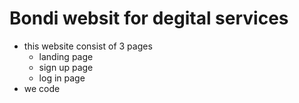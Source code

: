 # Bondi websit for degital services
- this website consist of 3 pages 
  -  landing page
  -  sign up page
  -  log in page
- we code 
